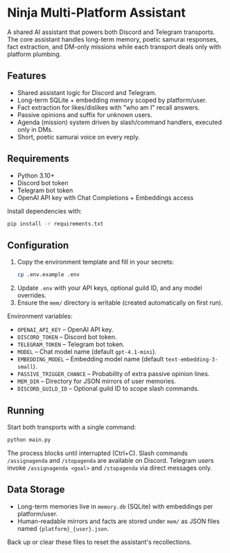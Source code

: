 # Ninja Multi-Platform Assistant

A shared AI assistant that powers both Discord and Telegram transports. The core assistant handles long-term memory, poetic samurai
responses, fact extraction, and DM-only missions while each transport deals only with platform plumbing.

## Features

- Shared assistant logic for Discord and Telegram.
- Long-term SQLite + embedding memory scoped by platform/user.
- Fact extraction for likes/dislikes with "who am I" recall answers.
- Passive opinions and suffix for unknown users.
- Agenda (mission) system driven by slash/command handlers, executed only in DMs.
- Short, poetic samurai voice on every reply.

## Requirements

- Python 3.10+
- Discord bot token
- Telegram bot token
- OpenAI API key with Chat Completions + Embeddings access

Install dependencies with:

```bash
pip install -r requirements.txt
```

## Configuration

1. Copy the environment template and fill in your secrets:
   ```bash
   cp .env.example .env
   ```
2. Update `.env` with your API keys, optional guild ID, and any model overrides.
3. Ensure the `mem/` directory is writable (created automatically on first run).

Environment variables:

- `OPENAI_API_KEY` – OpenAI API key.
- `DISCORD_TOKEN` – Discord bot token.
- `TELEGRAM_TOKEN` – Telegram bot token.
- `MODEL` – Chat model name (default `gpt-4.1-mini`).
- `EMBEDDING_MODEL` – Embedding model name (default `text-embedding-3-small`).
- `PASSIVE_TRIGGER_CHANCE` – Probability of extra passive opinion lines.
- `MEM_DIR` – Directory for JSON mirrors of user memories.
- `DISCORD_GUILD_ID` – Optional guild ID to scope slash commands.

## Running

Start both transports with a single command:

```bash
python main.py
```

The process blocks until interrupted (Ctrl+C). Slash commands `/assignagenda` and `/stopagenda` are available on Discord. Telegram
users invoke `/assignagenda <goal>` and `/stopagenda` via direct messages only.

## Data Storage

- Long-term memories live in `memory.db` (SQLite) with embeddings per platform/user.
- Human-readable mirrors and facts are stored under `mem/` as JSON files named `{platform}_{user}.json`.

Back up or clear these files to reset the assistant's recollections.
